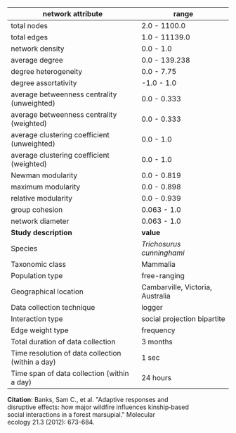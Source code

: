 network attribute|range
---|---
total nodes|2.0 - 1100.0
total edges|1.0 - 11139.0
network density|0.0 - 1.0
average degree|0.0 - 139.238
degree heterogeneity|0.0 - 7.75
degree assortativity|-1.0 - 1.0
average betweenness centrality (unweighted)|0.0 - 0.333
average betweenness centrality (weighted)|0.0 - 0.333
average clustering coefficient (unweighted)|0.0 - 1.0
average clustering coefficient (weighted)|0.0 - 1.0
Newman modularity|0.0 - 0.819
maximum modularity|0.0 - 0.898
relative modularity|0.0 - 0.939
group cohesion|0.063 - 1.0
network diameter|0.063 - 1.0
**Study description**|**value**
Species|*Trichosurus cunninghami*
Taxonomic class|Mammalia
Population type|free-ranging
Geographical location|Cambarville, Victoria, Australia
Data collection technique|logger
Interaction type|social projection bipartite
Edge weight type|frequency
Total duration of data collection|3 months
Time resolution of data collection (within a day)|1 sec
Time span of data collection (within a day)|24 hours
**Citation**: Banks, Sam C., et al. "Adaptive responses and <br> disruptive effects: how major wildfire influences kinship‐based <br> social interactions in a forest marsupial." Molecular <br> ecology 21.3 (2012): 673-684.